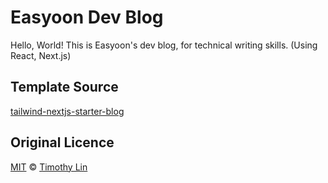 

# Easyoon Dev Blog
Hello, World!
This is Easyoon's dev blog, for technical writing skills.
(Using React, Next.js)

## Template Source
[tailwind-nextjs-starter-blog](https://github.com/timlrx/tailwind-nextjs-starter-blog)

## Original Licence

[MIT](https://github.com/timlrx/tailwind-nextjs-starter-blog/blob/main/LICENSE) © [Timothy Lin](https://www.timlrx.com)
